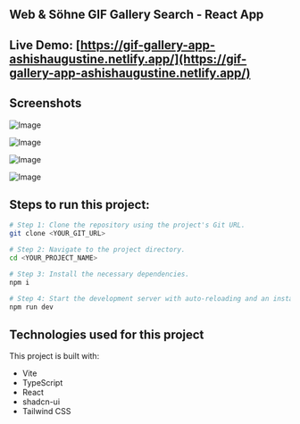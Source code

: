 
## Web & Söhne GIF Gallery Search - React App

##  **Live Demo**: [https://gif-gallery-app-ashishaugustine.netlify.app/](https://gif-gallery-app-ashishaugustine.netlify.app/)


## Screenshots
![Image](https://github.com/user-attachments/assets/26878394-381e-4444-a9f8-b92953cb66bc)

![Image](https://github.com/user-attachments/assets/5309196f-9fd1-4ea1-9bad-600be3a5ff5c)

![Image](https://github.com/user-attachments/assets/6aaa82df-c1d4-459a-bb6f-c9d8a1302740)

![Image](https://github.com/user-attachments/assets/a2d8ba9d-9ec9-437c-a12c-c8c2243bd2c2)

## Steps to run this project:

```sh
# Step 1: Clone the repository using the project's Git URL.
git clone <YOUR_GIT_URL>

# Step 2: Navigate to the project directory.
cd <YOUR_PROJECT_NAME>

# Step 3: Install the necessary dependencies.
npm i

# Step 4: Start the development server with auto-reloading and an instant preview.
npm run dev
```



 
## Technologies used for this project

This project is built with:

- Vite
- TypeScript
- React
- shadcn-ui
- Tailwind CSS


 
